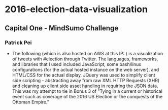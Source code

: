 # 2016-election-data-visualization
## Capital One - MindSumo Challenge

### Patrick Pei
- The following (which is also hosted on AWS at this IP: )
is a visualization of tweets with #election through Twitter. The languages,
frameworks, and libraries that I used included JavaScript, some bash/linux
configurations (for the actual hosted instance on the web server), and 
HTML/CSS for the actual display. JQuery was used to simplify client side
scripting - abstracting away from raw XML HTTP Requests (XHR) and cleaning
up client side asset handling in requiring the JSON data. This was my
attempt to tie in Bonus 3 of "Tying in a current  or historical event such
as coverage of the 2016 US Election or the conquests of the Ottoman Empire."